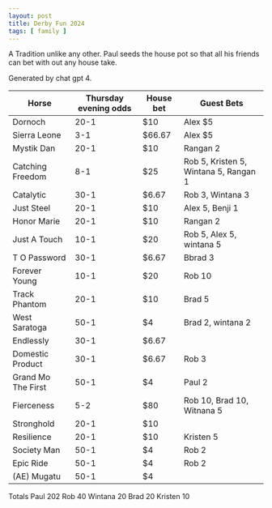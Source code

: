 ```yaml
---
layout: post
title: Derby Fun 2024
tags: [ family ]
---
```

A Tradition unlike any other. Paul seeds the house pot so that all his friends can bet with out any house take. 

Generated by chat gpt 4. 

| Horse              | Thursday evening odds | House bet  | Guest Bets
|--------------------|--------------------|---------------|------------
| Dornoch            | 20-1               | $10           | Alex $5
| Sierra Leone       | 3-1                | $66.67        | Alex $5
| Mystik Dan         | 20-1               | $10           | Rangan 2
| Catching Freedom   | 8-1                | $25           | Rob 5, Kristen 5, Wintana 5, Rangan 1
| Catalytic          | 30-1               | $6.67         | Rob 3, Wintana 3
| Just Steel         | 20-1               | $10           | Alex 5, Benji 1
| Honor Marie        | 20-1               | $10           | Rangan 2 
| Just A Touch       | 10-1               | $20           | Rob 5, Alex 5, wintana 5
| T O Password       | 30-1               | $6.67         | Bbrad 3
| Forever Young      | 10-1               | $20           | Rob 10
| Track Phantom      | 20-1               | $10           | Brad 5
| West Saratoga      | 50-1               | $4            | Brad 2, wintana 2
| Endlessly          | 30-1               | $6.67         |
| Domestic Product   | 30-1               | $6.67         | Rob 3
| Grand Mo The First | 50-1               | $4            | Paul 2 
| Fierceness         | 5-2                | $80           | Rob 10, Brad 10, Witnana 5
| Stronghold         | 20-1               | $10           |
| Resilience         | 20-1               | $10           | Kristen 5
| Society Man        | 50-1               | $4            | Rob 2
| Epic Ride          | 50-1               | $4            | Rob 2
| (AE) Mugatu        | 50-1               | $4            |

Totals Paul 202
Rob 40
Wintana 20
Brad 20 
Kristen 10 

